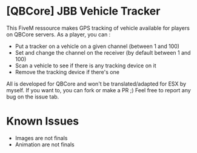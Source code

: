 # [QBCore] JBB Vehicle Tracker

This FiveM ressource makes GPS tracking of vehicle available for players on QBCore servers.
As a player, you can : 
* Put a tracker on a vehicle on a given channel (between 1 and 100)
* Set and change the channel on the receiver (by default between 1 and 100)
* Scan a vehicle to see if there is any tracking device on it
* Remove the tracking device if there's one

All is developed for QBCore and won't be translated/adapted for ESX by myself. If you want to, you can fork or make a PR ;)
Feel free to report any bug on the issue tab.

# Known Issues
* Images are not finals
* Animation are not finals
